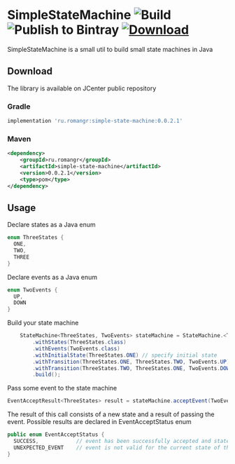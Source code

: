 # SimpleStateMachine ![Build](https://github.com/romangr/SimpleStateMachine/workflows/Build/badge.svg) ![Publish to Bintray](https://github.com/romangr/SimpleStateMachine/workflows/Publish%20to%20Bintray/badge.svg?branch=master&event=release) [ ![Download](https://api.bintray.com/packages/romangr/java-libs/simple-state-machine/images/download.svg?version=0.0.2.1) ](https://bintray.com/romangr/java-libs/simple-state-machine/0.0.2.1/link)

SimpleStateMachine is a small util to build small state machines in Java

## Download
The library is available on JCenter public repository

### Gradle
```groovy
implementation 'ru.romangr:simple-state-machine:0.0.2.1'
```

### Maven
```xml
<dependency>
	<groupId>ru.romangr</groupId>
	<artifactId>simple-state-machine</artifactId>
	<version>0.0.2.1</version>
	<type>pom</type>
</dependency>
```


## Usage

Declare states as a Java enum
```java
enum ThreeStates {
  ONE,
  TWO,
  THREE
}
```

Declare events as a Java enum
```java
enum TwoEvents {
  UP,
  DOWN
}
```

Build your state machine
```java
    StateMachine<ThreeStates, TwoEvents> stateMachine = StateMachine.<ThreeStates, TwoEvents>builder()
        .withStates(ThreeStates.class)                                      // specify a list valid states
        .withEvents(TwoEvents.class)                                        // specify a list valid events
        .withInitialState(ThreeStates.ONE) // specify initial state         // specify an initial state
        .withTransition(ThreeStates.ONE, ThreeStates.TWO, TwoEvents.UP)     // declare some valid transitions
        .withTransition(ThreeStates.TWO, ThreeStates.ONE, TwoEvents.DOWN)
        .build();
```

Pass some event to the state machine
```java
EventAcceptResult<ThreeStates> result = stateMachine.acceptEvent(TwoEvents.UP);
```

The result of this call consists of a new state and a result of passing the event. Possible results are declared in EventAcceptStatus enum
```java
public enum EventAcceptStatus {
  SUCCESS,            // event has been successfully accepted and state machine have made a transition
  UNEXPECTED_EVENT    // event is not valid for the current state of the state machine, the state hasn't changed
}
```

